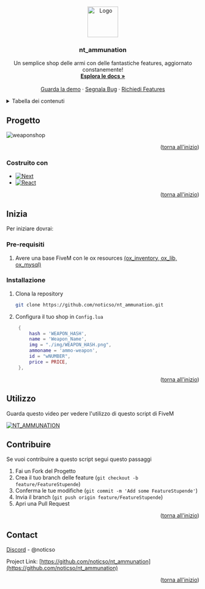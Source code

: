 
<a name="readme-top"></a>




<!-- PROJECT LOGO -->
<br />
<div align="center">
  <a href="https://github.com/github_username/repo_name">
    <img src="https://github.com/noticso/nt_ammunation/assets/76558194/4804ee90-846b-45bc-be97-33cfe917e27d" alt="Logo" width="80" height="80">
  </a>

<h3 align="center">nt_ammunation</h3>

  <p align="center">
    Un semplice shop delle armi con delle fantastiche features, aggiornato constanemente!
    <br />
    <a href="https://github.com/noticso/nt_ammunation"><strong>Esplora le docs »</strong></a>
    <br />
    <br />
    <a href="https://github.com/noticso/nt_ammunation">Guarda la demo</a>
    ·
    <a href="https://github.com/noticso/nt_ammunation/issues">Segnala Bug</a>
    ·
    <a href="https://github.com/noticso/nt_ammunation/issues">Richiedi Features</a>
  </p>
</div>



<!-- TABLE OF CONTENTS -->
<details>
  <summary>Tabella dei contenuti</summary>
  <ol>
    <li>
      <a href="#progetto">A proposito del progetto...</a>
      <ul>
        <li><a href="#costruito-con">Costruito con</a></li>
      </ul>
    </li>
    <li>
      <a href="#inizia">Inizia</a>
      <ul>
        <li><a href="#pre-requisiti">Pre-requisiti</a></li>
        <li><a href="#installazione">Installazione</a></li>
      </ul>
    </li>
    <li><a href="#utilizzo">Come utilizzarlo</a></li>
    <li><a href="#contribuire">Contribuire</a></li>
    <li><a href="#contact">Contatti</a></li>
  </ol>
</details>



<!-- ABOUT THE PROJECT -->
## Progetto

![weaponshop](https://github.com/noticso/nt_ammunation/assets/76558194/9c0a7ce4-eb71-46d2-9821-6ff8cf2f8551)



<p align="right">(<a href="#readme-top">torna all'inizio</a>)</p>



### Costruito con 

* [![Next][Next.js]][Next-url]
* [![React][React.js]][React-url]

<p align="right">(<a href="#readme-top">torna all'inizio</a>)</p>



<!-- GETTING STARTED -->
## Inizia

Per iniziare dovrai:

### Pre-requisiti
1. Avere una base FiveM con le ox resources [(ox_inventory, ox_lib, ox_mysql)](https://overextended.dev/)

### Installazione


1. Clona la repository
   ```sh
   git clone https://github.com/noticso/nt_ammunation.git
   ```
2. Configura il tuo shop in `Config.lua`
   ```lua
    {
        hash = 'WEAPON_HASH',
        name = 'Weapon_Name',
        img = "./img/WEAPON_HASH.png",
        ammoname = 'ammo-weapon',
        id = "wNUMBER",
        price = PRICE,
    },
   ```

<p align="right">(<a href="#readme-top">torna all'inizio</a>)</p>



<!-- USAGE EXAMPLES -->
## Utilizzo

Guarda questo video per vedere l'utilizzo di questo script di FiveM

[![NT_AMMUNATION](https://github.com/noticso/nt_ammunation/assets/76558194/d855b220-c942-44e3-9205-58bdde855744)
](https://youtu.be/vt5fpE0bzSY)


<!-- CONTRIBUTING -->
## Contribuire

Se vuoi contribuire a questo script segui questo passaggi

1. Fai un Fork del Progetto
2. Crea il tuo branch delle feature (`git checkout -b feature/FeatureStupende`)
3. Conferma le tue modifiche (`git commit -m 'Add some FeatureStupende'`)
4. Invia il branch (`git push origin feature/FeatureStupende`)
5. Apri una Pull Request

<p align="right">(<a href="#readme-top">torna all'inizio</a>)</p>




<!-- CONTACT -->
## Contact

[Discord](https://discord.gg/uY9agGndYs) - @noticso

Project Link: [https://github.com/noticso/nt_ammunation](https://github.com/noticso/nt_ammunation)

<p align="right">(<a href="#readme-top">torna all'inizio</a>)</p>




<!-- MARKDOWN LINKS & IMAGES -->
<!-- https://www.markdownguide.org/basic-syntax/#reference-style-links -->
[Next.js]: https://img.shields.io/badge/lua-007bff?style=for-the-badge&logo=lua&logoColor=white
[Next-url]: https://www.lua.org/
[React.js]: https://img.shields.io/badge/javascript-000000?style=for-the-badge&logo=javascript&logoColor=yellow
[React-url]: https://javascript.info/
